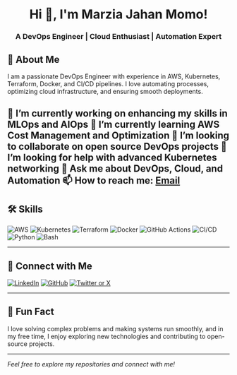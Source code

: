 <h1 align="center">Hi 👋, I'm Marzia Jahan Momo!</h1>
<h3 align="center">A DevOps Engineer | Cloud Enthusiast | Automation Expert </h3>
</div>

## 💬 About Me

I am a passionate DevOps Engineer with experience in AWS, Kubernetes, Terraform, Docker, and CI/CD pipelines. I love automating processes, optimizing cloud infrastructure, and ensuring smooth deployments.

🔭 I’m currently working on enhancing my skills in **MLOps** and **AIOps**
🌱 I’m currently learning **AWS Cost Management and Optimization**
👯 I’m looking to collaborate on **open source DevOps projects**
🤔 I’m looking for help with **advanced Kubernetes networking**
💬 Ask me about **DevOps, Cloud, and Automation**
📫 How to reach me: [Email](mailto:jahanmomo11@gmail.com)
---

## 🛠️ Skills

![AWS](https://img.shields.io/badge/AWS-232F3E?style=for-the-badge&logo=amazon-aws&logoColor=white)
![Kubernetes](https://img.shields.io/badge/Kubernetes-326CE5?style=for-the-badge&logo=kubernetes&logoColor=white)
![Terraform](https://img.shields.io/badge/Terraform-7B42BC?style=for-the-badge&logo=terraform&logoColor=white)
![Docker](https://img.shields.io/badge/Docker-2496ED?style=for-the-badge&logo=docker&logoColor=white)
![GitHub Actions](https://img.shields.io/badge/GitHub%20Actions-2088FF?style=for-the-badge&logo=github-actions&logoColor=white)
![CI/CD](https://img.shields.io/badge/CI%2FCD-4CAF50?style=for-the-badge&logo=ci%2Fcd&logoColor=white)
![Python](https://img.shields.io/badge/Python-3776AB?style=for-the-badge&logo=python&logoColor=white)
![Bash](https://img.shields.io/badge/Bash-4EAA25?style=for-the-badge&logo=gnu-bash&logoColor=white)

---

## 🔗 Connect with Me

[![LinkedIn](https://img.shields.io/badge/LinkedIn-0A66C2?style=for-the-badge&logo=linkedin&logoColor=white)](https://linkedin.com/in/m-j-momo)
[![GitHub](https://img.shields.io/badge/GitHub-181717?style=for-the-badge&logo=github&logoColor=white)](https://github.com/jahanmomo)
[![Twitter or X](https://img.shields.io/badge/Twitter-1DA1F2?style=for-the-badge&logo=twitter&logoColor=white)](https://x.com/M_J_Momo)

---

## 🎉 Fun Fact

I love solving complex problems and making systems run smoothly, and in my free time, I enjoy exploring new technologies and contributing to open-source projects.

---

*Feel free to explore my repositories and connect with me!*
